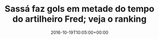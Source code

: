 ---
layout: post
title: "Sassá faz gols em metade do tempo do artilheiro Fred; veja o ranking"
date: 2016-10-19T10:05:00+00:00
external_link: "http://globoesporte.globo.com/futebol/brasileirao-serie-a/noticia/2016/10/sassa-faz-gols-em-metade-do-tempo-do-artilheiro-fred-veja-o-ranking.html"
categories: news "globo.com"
---
